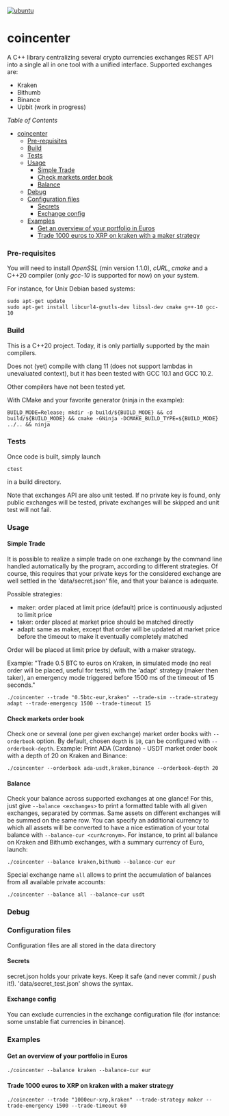 [![ubuntu](https://github.com/sjanel/coincenter/actions/workflows/ubuntu.yml/badge.svg?branch=master)](https://github.com/sjanel/coincenter/actions/workflows/ubuntu.yml)

coincenter
==========

A C++ library centralizing several crypto currencies exchanges REST API into a single all in one tool with a unified interface.
Supported exchanges are:
- Kraken
- Bithumb
- Binance
- Upbit (work in progress)
 
 *Table of Contents*
- [coincenter](#coincenter)
    - [Pre-requisites](#pre-requisites)
    - [Build](#build)
    - [Tests](#tests)
    - [Usage](#usage)
      - [Simple Trade](#simple-trade)
      - [Check markets order book](#check-markets-order-book)
      - [Balance](#balance)
    - [Debug](#debug)
    - [Configuration files](#configuration-files)
      - [Secrets](#secrets)
      - [Exchange config](#exchange-config)
    - [Examples](#examples)
      - [Get an overview of your portfolio in Euros](#get-an-overview-of-your-portfolio-in-euros)
      - [Trade 1000 euros to XRP on kraken with a maker strategy](#trade-1000-euros-to-xrp-on-kraken-with-a-maker-strategy)

### Pre-requisites

You will need to install *OpenSSL* (min version 1.1.0), *cURL*, *cmake* and a C++20 compiler (only *gcc-10* is supported for now) on your system.

For instance, for Unix Debian based systems:
```
sudo apt-get update
sudo apt-get install libcurl4-gnutls-dev libssl-dev cmake g++-10 gcc-10
```

### Build

This is a C++20 project. Today, it is only partially supported by the main compilers.

Does not (yet) compile with clang 11 (does not support lambdas in unevaluated context), but it has been tested with GCC 10.1 and GCC 10.2.

Other compilers have not been tested yet.

With CMake and your favorite generator (ninja in the example):

```
BUILD_MODE=Release; mkdir -p build/${BUILD_MODE} && cd build/${BUILD_MODE} && cmake -GNinja -DCMAKE_BUILD_TYPE=${BUILD_MODE} ../.. && ninja
```

### Tests

Once code is built, simply launch

```
ctest
```

in a build directory.

Note that exchanges API are also unit tested. If no private key is found, only public exchanges will be tested, private exchanges will be skipped and unit test will not fail.

### Usage

#### Simple Trade

It is possible to realize a simple trade on one exchange by the command line handled automatically by the program, according to different strategies.
Of course, this requires that your private keys for the considered exchange are well settled in the 'data/secret.json' file, and that your balance is adequate. 

Possible strategies:
 - maker: order placed at limit price (default) 
          price is continuously adjusted to limit price
 - taker: order placed at market price should be matched directly
 - adapt: same as maker, except that order will be updated at market price before the timeout to make it eventually completely matched

Order will be placed at limit price by default, with a maker strategy.

Example: "Trade 0.5 BTC to euros on Kraken, in simulated mode (no real order will be placed, useful for tests), with the 'adapt' strategy (maker then taker),
          an emergency mode triggered before 1500 ms of the timeout of 15 seconds."
```
./coincenter --trade "0.5btc-eur,kraken" --trade-sim --trade-strategy adapt --trade-emergency 1500 --trade-timeout 15
```

#### Check markets order book

Check one or several (one per given exchange) market order books with `--orderbook` option. By default, chosen `depth` is `10`, can be configured with `--orderbook-depth`.
Example: Print ADA (Cardano) - USDT market order book with a depth of 20 on Kraken and Binance:
```
./coincenter --orderbook ada-usdt,kraken,binance --orderbook-depth 20
```

#### Balance

Check your balance across supported exchanges at one glance! For this, just give `--balance <exchanges>` to print a formatted table with all given exchanges,
separated by commas. Same assets on different exchanges will be summed on the same row.
You can specify an additional currency to which all assets will be converted to have a nice estimation of your total balance with `--balance-cur <curAcronym>`.
For instance, to print all balance on Kraken and Bithumb exchanges, with a summary currency of Euro, launch:
```
./coincenter --balance kraken,bithumb --balance-cur eur
```
Special exchange name `all` allows to print the accumulation of balances from all available private accounts:
```
./coincenter --balance all --balance-cur usdt
```

### Debug

### Configuration files
Configuration files are all stored in the data directory 

#### Secrets
secret.json holds your private keys. Keep it safe (and never commit / push it!). 'data/secret_test.json' shows the syntax.

#### Exchange config
You can exclude currencies in the exchange configuration file (for instance: some unstable fiat currencies in binance).

### Examples

#### Get an overview of your portfolio in Euros
```
./coincenter --balance kraken --balance-cur eur
```

#### Trade 1000 euros to XRP on kraken with a maker strategy
```
./coincenter --trade "1000eur-xrp,kraken" --trade-strategy maker --trade-emergency 1500 --trade-timeout 60
```
